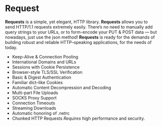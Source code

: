 # Request
**Requests** is a simple, yet elegant, HTTP library.
**Requests** allows you to send HTTP/1.1 requests extremely easily. There’s no need to manually add query strings to your URLs, or to form-encode your PUT & POST data — but nowadays, just use the json method!
**Requests** is ready for the demands of building robust and reliable HTTP–speaking applications, for the needs of today.
  * Keep-Alive & Connection Pooling
  * International Domains and URLs
  * Sessions with Cookie Persistence
  * Browser-style TLS/SSL Verification
  * Basic & Digest Authentication
  * Familiar dict–like Cookies
  * Automatic Content Decompression and Decoding
  * Multi-part File Uploads
  * SOCKS Proxy Support
  * Connection Timeouts
  * Streaming Downloads
  * Automatic honoring of .netrc
  * Chunked HTTP Requests
*Requires* high performance and security.
